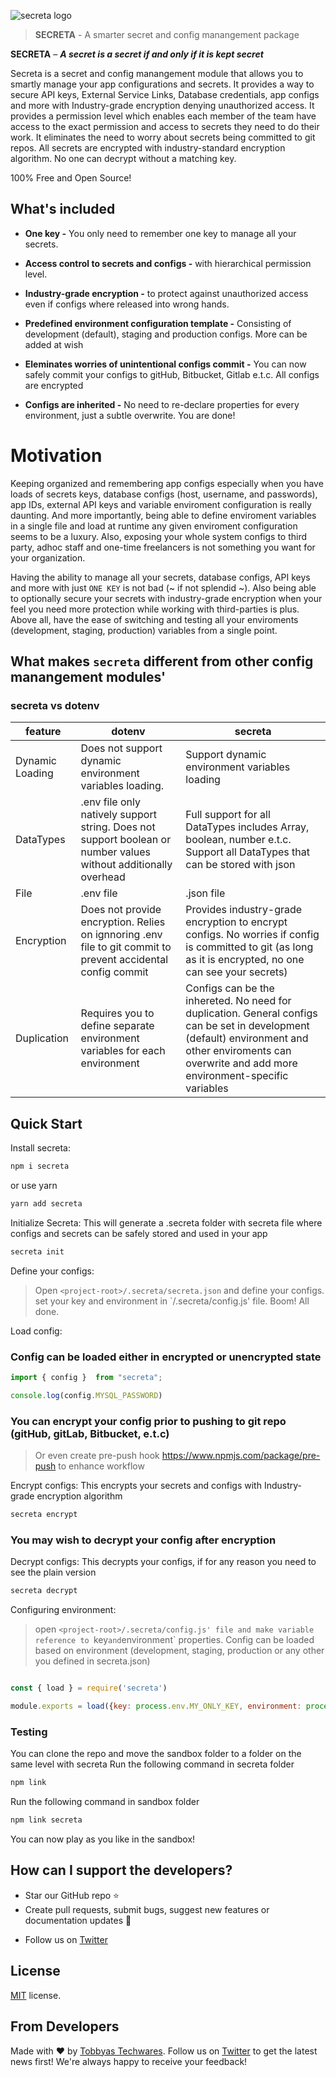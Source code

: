 
![secreta logo](https://res.cloudinary.com/drtob/image/upload/v1587317049/qy9wmbnycscpdqp4tmnn.png)
<!-- [link:eva] [![npm][badge:license]]() [![Build Status][badge:github-actions]][link:github-actions] [![Coverage Status][badge:coveralls]][link:coveralls] -->

> **SECRETA** - A smarter secret and config manangement package

**SECRETA** – ***A secret is a secret if and only if it is kept secret***

<!-- [Documentation][link:doc-homepage] -->

Secreta is a secret and config manangement module that allows you to smartly manage your app configurations and secrets. 
It provides a way to secure API keys, External Service Links, Database credentials, app configs and more with Industry-grade encryption denying unauthorized access.
It provides a permission level which enables each member of the team have access to the exact permission and access to secrets they need to do their work. 
It eliminates the need to worry about secrets being committed to git repos. All secrets are encrypted with industry-standard encryption algorithm. No one can decrypt without a matching key.

100% Free and Open Source!

## What's included

- **One key -** You only need to remember one key to manage all your secrets.

- **Access control to secrets and configs -** with hierarchical permission level.

- **Industry-grade encryption -** to protect against unauthorized access even if configs where released into wrong hands.

- **Predefined environment configuration template -** Consisting of development (default), staging and production configs. More can be added at wish

- **Eleminates worries of unintentional configs commit -** You can now safely commit your configs to gitHub, Bitbucket, Gitlab e.t.c. All configs are encrypted

- **Configs are inherited -** No need to re-declare properties for every environment, just a subtle overwrite. You are done!


# Motivation
Keeping organized and remembering app configs especially when you have loads of secrets keys, database configs (host, username, and passwords), app IDs, external API keys and variable enviroment configuration is really daunting. And more importantly, being able to define enviroment variables in a single file and load at runtime any given enviroment configuration seems to be a luxury.
Also, exposing your whole system configs to third party, adhoc staff and one-time freelancers is not something you want for your organization.

Having the ability to manage all your secrets, database configs, API keys and more with just `ONE KEY` is not bad (~ if not splendid ~). Also being able to optionally secure your secrets with industry-grade encryption when your feel you need more protection while working with third-parties is plus. Above all, have the ease of switching and testing all your enviroments (development, staging, production) variables from a single point.

## What makes  `secreta` different from other config manangement modules'
### secreta vs dotenv
| feature | dotenv                 | secreta                                                                                                          |
| ---- | --------------------- | -------------------------------------------------------------------------------------------------------------------- |
| Dynamic Loading  |  Does not support dynamic environment variables loading.                    | Support dynamic environment variables loading                                                                                            |
| DataTypes  | .env file only natively support string. Does not support boolean or number values without additionally overhead            | Full support for all DataTypes includes Array, boolean, number e.t.c. Support all DataTypes that can be stored with json                                                                                    |
| File  | .env file          | .json file                                                                                              |
| Encryption  | Does not provide encryption. Relies on ignnoring .env file to git commit to prevent accidental config commit             | Provides industry-grade encryption to encrypt configs. No worries if config is committed to git (as long as it is encrypted, no one can see your secrets)                                                                                |
| Duplication  | Requires you to define separate environment variables for each environment  | Configs can be the inhereted. No need for duplication. General configs can be set in development (default) environment and other enviroments can overwrite and add more environment-specific variables|


## Quick Start

Install secreta:

```bash
npm i secreta
```
or use yarn

```bash
yarn add secreta
```

Initialize Secreta: 
This will generate a .secreta folder with secreta file where configs and secrets can be safely stored and used in your app

```bash
secreta init
```

Define your configs: 
> Open `<project-root>/.secreta/secreta.json` and define your configs. 
set your key and environment in `<project-root>/.secreta/config.js' file. Boom! All done.

Load config: 
### Config can be loaded either in encrypted or unencrypted state

```js
import { config }  from "secreta";

console.log(config.MYSQL_PASSWORD)

```

### You can encrypt your config prior to pushing to git repo (gitHub, gitLab, Bitbucket, e.t.c)
> Or even create pre-push hook https://www.npmjs.com/package/pre-push to enhance workflow

Encrypt configs: 
This encrypts your secrets and configs with Industry-grade encryption algorithm

```bash
secreta encrypt
```

### You may wish to decrypt your config after encryption

Decrypt configs:
This decrypts your configs, if for any reason you need to see the plain version

```bash
secreta decrypt
```

Configuring environment: 
> open `<project-root>/.secreta/config.js' file and make variable reference to `key` and `environment` properties.
Config can be loaded based on environment (development, staging, production or any other you defined in secreta.json)

```js

const { load } = require('secreta')

module.exports = load({key: process.env.MY_ONLY_KEY, environment: process.env.NODE_ENV})

```

### Testing
You can clone the repo and move the sandbox folder to a folder on the same level with secreta
Run the following command in secreta folder
```bash
npm link
```

Run the following command in sandbox folder
```bash
npm link secreta
```
You can now play as you like in the sandbox!


## How can I support the developers?
- Star our GitHub repo :star:
- Create pull requests, submit bugs, suggest new features or documentation updates :wrench:
<!-- - Read us on [Medium][link:akveo-medium] -->
- Follow us on [Twitter][link:drtobbyas-twitter]
<!-- - Like our page on [Facebook][link:akveo-facebook] -->

## License
[MIT](LICENSE.txt) license.



## From Developers
Made with :heart: by [Tobbyas Techwares][link:tobbyas-techwares-homepage]. Follow us on [Twitter][link:drtobbyas-twitter] to get the latest news first!
We're always happy to receive your feedback!


[link:tobbyas-techwares-homepage]: https://tobbyas.com
[link:drtobbyas-twitter]: https://twitter.com/drtobbyas

